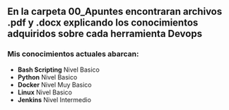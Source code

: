 ## En la carpeta **00_Apuntes** encontraran archivos .pdf y .docx explicando los conocimientos adquiridos sobre cada herramienta Devops

### Mis conocimientos actuales abarcan:

- **Bash Scripting** Nivel Basico
- **Python**    Nivel Basico
- **Docker**    Nivel Muy Basico
- **Linux**     Nivel Basico
- **Jenkins**   Nivel Intermedio

